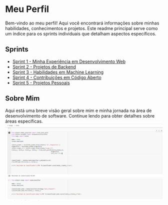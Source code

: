 # Meu Perfil

Bem-vindo ao meu perfil! Aqui você encontrará informações sobre minhas habilidades, conhecimentos e projetos. Este readme principal serve como um índice para os sprints individuais que detalham aspectos específicos.

## Sprints

- [Sprint 1 - Minha Experiência em Desenvolvimento Web](Sprint1/README.md)
- [Sprint 2 - Projetos de Backend](Sprint2/README.md)
- [Sprint 3 - Habilidades em Machine Learning](Sprint3/README.md)
- [Sprint 4 - Contribuições em Código Aberto](Sprint4/README.md)
- [Sprint 5 - Projetos Pessoais](Sprint5/README.md)

## Sobre Mim

Aqui está uma breve visão geral sobre mim e minha jornada na área de desenvolvimento de software. Continue lendo para obter detalhes sobre áreas específicas.
![Minha Foto](\images\Capturar.PNG)
